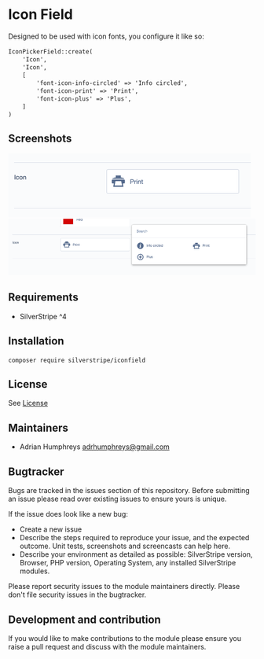 # Icon Field

Designed to be used with icon fonts, you configure it like so:

```
IconPickerField::create(
    'Icon',
    'Icon',
    [
        'font-icon-info-circled' => 'Info circled',
        'font-icon-print' => 'Print',
        'font-icon-plus' => 'Plus',
    ]
)
```

## Screenshots
![img.png](img.png)
![img_1.png](img_1.png)

## Requirements

* SilverStripe ^4

## Installation
```
composer require silverstripe/iconfield
```

## License
See [License](license.md)

## Maintainers
 * Adrian Humphreys <adrhumphreys@gmail.com>

## Bugtracker
Bugs are tracked in the issues section of this repository. Before submitting an issue please read over
existing issues to ensure yours is unique.

If the issue does look like a new bug:

 - Create a new issue
 - Describe the steps required to reproduce your issue, and the expected outcome. Unit tests, screenshots
 and screencasts can help here.
 - Describe your environment as detailed as possible: SilverStripe version, Browser, PHP version,
 Operating System, any installed SilverStripe modules.

Please report security issues to the module maintainers directly. Please don't file security issues in the bugtracker.

## Development and contribution
If you would like to make contributions to the module please ensure you raise a pull request and discuss with the module maintainers.

